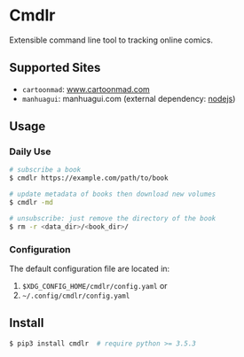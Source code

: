 # Cmdlr

Extensible command line tool to tracking online comics.



## Supported Sites

- `cartoonmad`: www.cartoonmad.com
- `manhuagui`: manhuagui.com (external dependency: [nodejs](https://nodejs.org))



## Usage

### Daily Use

```sh
# subscribe a book
$ cmdlr https://example.com/path/to/book

# update metadata of books then download new volumes
$ cmdlr -md

# unsubscribe: just remove the directory of the book
$ rm -r <data_dir>/<book_dir>/
```


### Configuration

The default configuration file are located in:

1. `$XDG_CONFIG_HOME/cmdlr/config.yaml` or
2. `~/.config/cmdlr/config.yaml`



## Install

```sh
$ pip3 install cmdlr  # require python >= 3.5.3
```
